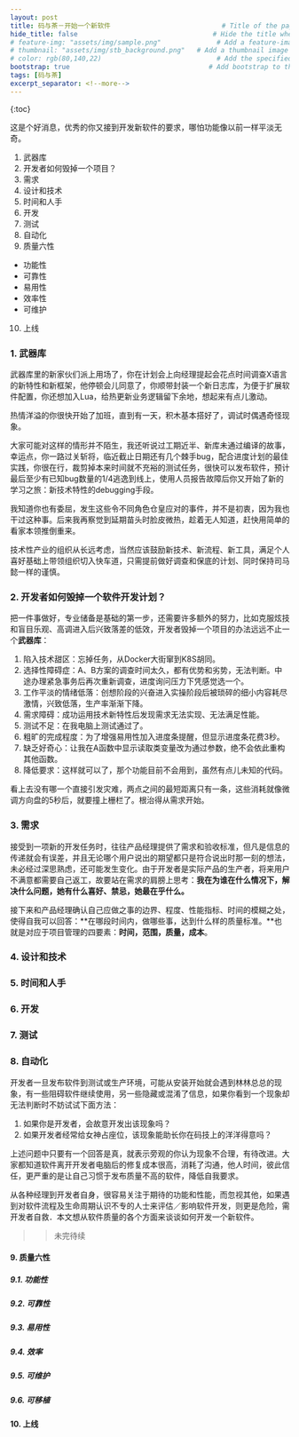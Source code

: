 ```yaml
---
layout: post
title: 码与茶－开始一个新软件                            # Title of the page
hide_title: false                                  # Hide the title when displaying the post, but shown in lists of posts
# feature-img: "assets/img/sample.png"              # Add a feature-image to the post
# thumbnail: "assets/img/stb_background.png"   # Add a thumbnail image on blog view
# color: rgb(80,140,22)                             # Add the specified color as feature image, and change link colors in post
bootstrap: true                                   # Add bootstrap to the page
tags: [码与茶]
excerpt_separator: <!--more-->
---
```


<!--more-->
{:toc}

这是个好消息，优秀的你又接到开发新软件的要求，哪怕功能像以前一样平淡无奇。

1. 武器库
2. 开发者如何毁掉一个项目？
3. 需求
4. 设计和技术
5. 时间和人手
6. 开发
7. 测试
8. 自动化
9. 质量六性
  * 功能性
  * 可靠性
  * 易用性
  * 效率性
  * 可维护
10. 上线

### 1. 武器库

武器库里的新家伙们派上用场了，你在计划会上向经理提起会花点时间调查X语言的新特性和新框架，他停顿会儿同意了，你顺带封装一个新日志库，为便于扩展软件配置，你还想加入Lua，给热更新业务逻辑留下余地，想起来有点儿激动。

热情洋溢的你很快开始了加班，直到有一天，积木基本搭好了，调试时偶遇奇怪现象。

大家可能对这样的情形并不陌生，我还听说过工期近半、新库未通过编译的故事，幸运点，你一路过关斩将，临近截止日期还有几个棘手bug，配合进度计划的最佳实践，你很在行，裁剪掉本来时间就不充裕的测试任务，很快可以发布软件，预计最后至少有已知bug数量的1/4逃逸到线上，使用人员报告故障后你又开始了新的学习之旅：新技术特性的debugging手段。

我知道你也有委屈，发生这些令不同角色仓皇应对的事件，并不是初衷，因为我也干过这种事。后来我再察觉到延期苗头时脸皮微热，趁着无人知道，赶快用简单的看家本领推倒重来。

技术性产业的组织从长远考虑，当然应该鼓励新技术、新流程、新工具，满足个人喜好基础上带领组织切入快车道，只需提前做好调查和保底的计划、同时保持司马懿一样的谨慎。

### 2. 开发者如何毁掉一个软件开发计划？

把一件事做好，专业储备是基础的第一步，还需要许多额外的努力，比如克服炫技和盲目乐观、高调进入后兴致落差的低效，开发者毁掉一个项目的办法远远不止一个**武器库**：

1. 陷入技术甜区：忘掉任务，从Docker大街窜到K8S胡同。
2. 选择性障碍症：A、B方案的调查时间太久，都有优势和劣势，无法判断。中途办理紧急事务后再次重新调查，进度询问压力下凭感觉选一个。
3. 工作平淡的情绪低落：创想阶段的兴奋进入实操阶段后被琐碎的细小内容耗尽激情，兴致低落，生产率渐渐下降。
4. 需求障碍：成功运用技术新特性后发现需求无法实现、无法满足性能。
5. 测试不足：在我电脑上测试通过了。
6. 粗旷的完成程度：为了增强易用性加入进度条提醒，但显示进度条花费3秒。
7. 缺乏好奇心：让我在A函数中显示读取类变量改为通过参数，绝不会依此重构其他函数。
8. 降低要求：这样就可以了，那个功能目前不会用到，虽然有点儿未知的代码。

看上去没有哪一个直接引发灾难，两点之间的最短距离只有一条，这些消耗就像微调方向盘的5秒后，就要撞上栅栏了。根治得从需求开始。

### 3. 需求

接受到一项新的开发任务时，往往产品经理提供了需求和验收标准，但凡是信息的传递就会有误差，并且无论哪个用户说出的期望都只是符合说出时那一刻的想法，未必经过深思熟虑，还可能发生变化。由于开发者是实际产品的生产者，将来用户不满意都需要自己返工，故要站在需求的肩膀上思考：**我在为谁在什么情况下，解决什么问题，她有什么喜好、禁忌，她最在乎什么。**

接下来和产品经理确认自己应做之事的边界、程度、性能指标、时间的模糊之处，使得自我可以回答：**在哪段时间内，做哪些事，达到什么样的质量标准。**也就是对应于项目管理的四要素：**时间，范围，质量，成本**。

### 4. 设计和技术

### 5. 时间和人手

### 6. 开发

### 7. 测试

### 8. 自动化

开发者一旦发布软件到测试或生产环境，可能从安装开始就会遇到林林总总的现象，有一些阻碍软件继续使用，另一些隐藏或混淆了信息，如果你看到一个现象却无法判断时不妨试试下面方法：

1. 如果你是开发者，会故意开发出该现象吗？
1. 如果开发者经常给女神占座位，该现象能助长你在码技上的洋洋得意吗？

上述问题中只要有一个回答是真，就表示旁观的你认为现象不合理，有待改进。大家都知道软件离开开发者电脑后的修复成本很高，消耗了沟通，他人时间，彼此信任，更严重的是让自己习惯于发布质量不高的软件，降低自我要求。

从各种经理到开发者自身，很容易关注于期待的功能和性能，而忽视其他，如果遇到对软件流程及生命周期认识不专的人士来评估／影响软件开发，则更是危险，需开发者自救．本文想从软件质量的各个方面来谈谈如何开发一个新软件。

>>未完待续

#### 9. 质量六性
##### 9.1. 功能性

##### 9.2. 可靠性

##### 9.3. 易用性

##### 9.4. 效率

##### 9.5. 可维护

##### 9.6. 可移植

#### 10. 上线
